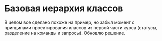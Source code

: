 # Базовая иерархия классов
В целом все сделано похоже на пример, но забыл момент с принципами проектирования классов из первой части курса (статусы, разделение на команды и запросы). Обновлю решение.